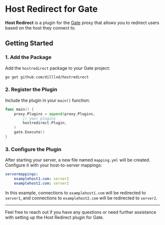 # Host Redirect for Gate

**Host Redirect** is a plugin for the [Gate](https://gate.minekube.com/) proxy that allows you to redirect users based on the host they connect to.

## Getting Started

### 1. Add the Package

Add the `hostredirect` package to your Gate project:

```bash
go get github.com/dilllxd/hostredirect
```

### 2. Register the Plugin

Include the plugin in your `main()` function:

```go
func main() {
    proxy.Plugins = append(proxy.Plugins,
        // your plugins
        hostredirect.Plugin,
    )
    gate.Execute()
}
```

### 3. Configure the Plugin

After starting your server, a new file named `mapping.yml` will be created. Configure it with your host-to-server mappings:

```yaml
servermappings:
    examplehost1.com: server1
    examplehost2.com: server2
```

In this example, connections to `examplehost1.com` will be redirected to `server1`, and connections to `examplehost2.com` will be redirected to `server2`.

---

Feel free to reach out if you have any questions or need further assistance with setting up the Host Redirect plugin for Gate.
